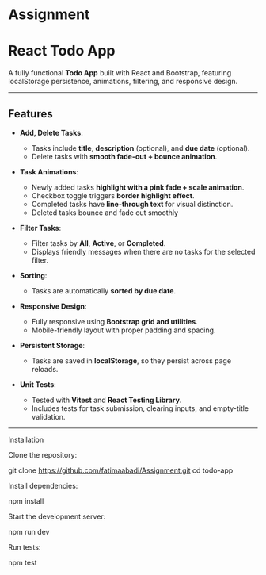 # Assignment
# React Todo App

A fully functional **Todo App** built with React and Bootstrap, featuring localStorage persistence, animations, filtering, and responsive design.

---

## Features

- **Add, Delete Tasks**:  
  - Tasks include **title**, **description** (optional), and **due date** (optional).  
  - Delete tasks with **smooth fade-out + bounce animation**.  

- **Task Animations**:  
  - Newly added tasks **highlight with a pink fade + scale animation**.  
  - Checkbox toggle triggers **border highlight effect**.  
  - Completed tasks have **line-through text** for visual distinction.
  - Deleted tasks bounce and fade out smoothly 

- **Filter Tasks**:  
  - Filter tasks by **All**, **Active**, or **Completed**.  
  - Displays friendly messages when there are no tasks for the selected filter.

- **Sorting**:  
  - Tasks are automatically **sorted by due date**.

- **Responsive Design**:  
  - Fully responsive using **Bootstrap grid and utilities**.  
  - Mobile-friendly layout with proper padding and spacing.

- **Persistent Storage**:  
  - Tasks are saved in **localStorage**, so they persist across page reloads.

- **Unit Tests**:  
  - Tested with **Vitest** and **React Testing Library**.  
  - Includes tests for task submission, clearing inputs, and empty-title validation.

---------------------------
Installation

Clone the repository:

git clone https://github.com/fatimaabadi/Assignment.git
cd todo-app


Install dependencies:

npm install


Start the development server:

npm run dev


Run tests:

npm test
